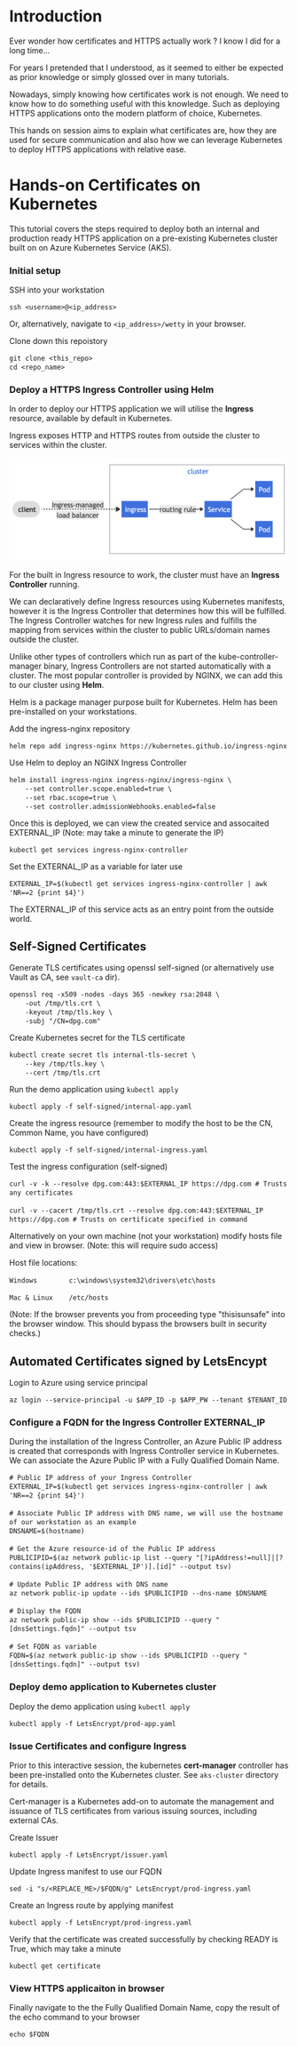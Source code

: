# Introduction 
Ever wonder how certificates and HTTPS actually work ? I know I did for a long time...

For years I pretended that I understood, as it seemed to either be expected as prior knowledge or simply glossed over in many tutorials.

Nowadays, simply knowing how certificates work is not enough. We need to know how to do something useful with this knowledge. Such as deploying HTTPS applications onto the modern platform of choice, Kubernetes.

This hands on session aims to explain what certificates are, how they are used for secure communication and also how we can leverage Kubernetes to deploy HTTPS applications with relative ease. 

# Hands-on Certificates on Kubernetes
This tutorial covers the steps required to deploy both an internal and production ready HTTPS application on a pre-existing Kubernetes cluster built on on Azure Kubernetes Service (AKS).

### Initial setup
SSH into your workstation

    ssh <username>@<ip_address>

Or, alternatively, navigate to `<ip_address>/wetty` in your browser.

Clone down this repoistory

    git clone <this_repo>
    cd <repo_name>

### Deploy a HTTPS Ingress Controller using Helm
In order to deploy our HTTPS application we will utilise the **Ingress** resource, available by default in Kubernetes. 

Ingress exposes HTTP and HTTPS routes from outside the cluster to services within the cluster.

![alt text](assets/simple_ingress_k8s.png "Simple Ingress Example Kubernetes")

For the built in Ingress resource to work, the cluster must have an **Ingress Controller** running. 

We can declaratively define Ingress resources using Kubernetes manifests, however it is the Ingress Controller that determines how this will be fulfilled. The Ingress Controller watches for new Ingress rules and fulfills the mapping from services within the cluster to public URLs/domain names outside the cluster.

Unlike other types of controllers which run as part of the kube-controller-manager binary, Ingress Controllers are not started automatically with a cluster. The most popular controller is provided by NGINX, we can add this to our cluster using **Helm**.

Helm is a package manager purpose built for Kubernetes. Helm has been pre-installed on your workstations.

Add the ingress-nginx repository
    
    helm repo add ingress-nginx https://kubernetes.github.io/ingress-nginx

Use Helm to deploy an NGINX Ingress Controller
    
    helm install ingress-nginx ingress-nginx/ingress-nginx \
        --set controller.scope.enabled=true \
        --set rbac.scope=true \
        --set controller.admissionWebhooks.enabled=false 

Once this is deployed, we can view the created service and assocaited EXTERNAL_IP (Note: may take a minute to generate the IP)

    kubectl get services ingress-nginx-controller

Set the EXTERNAL_IP as a variable for later use

    EXTERNAL_IP=$(kubectl get services ingress-nginx-controller | awk 'NR==2 {print $4}')

The EXTERNAL_IP of this service acts as an entry point from the outside world.<!--  Using Ingress rules we can route requests to services within the cluster.     -->

## Self-Signed Certificates 

Generate TLS certificates using openssl self-signed (or alternatively use Vault as CA, see `vault-ca` dir).

    openssl req -x509 -nodes -days 365 -newkey rsa:2048 \
        -out /tmp/tls.crt \
        -keyout /tmp/tls.key \
        -subj "/CN=dpg.com"

Create Kubernetes secret for the TLS certificate

    kubectl create secret tls internal-tls-secret \
        --key /tmp/tls.key \
        --cert /tmp/tls.crt

Run the demo application using `kubectl apply`

    kubectl apply -f self-signed/internal-app.yaml

Create the ingress resource (remember to modify the host to be the CN, Common Name, you have configured)

    kubectl apply -f self-signed/internal-ingress.yaml

Test the ingress configuration (self-signed)

    curl -v -k --resolve dpg.com:443:$EXTERNAL_IP https://dpg.com # Trusts any certificates

    curl -v --cacert /tmp/tls.crt --resolve dpg.com:443:$EXTERNAL_IP https://dpg.com # Trusts on certificate specified in command

Alternatively on your own machine (not your workstation) modify hosts file and view in browser. (Note: this will require sudo access)

Host file locations:

`Windows        c:\windows\system32\drivers\etc\hosts`

`Mac & Linux    /etc/hosts`
 

(Note: If the browser prevents you from proceeding type "thisisunsafe" into the browser window. This should bypass the browsers built in security checks.)


## Automated Certificates signed by LetsEncypt

Login to Azure using service principal 

    az login --service-principal -u $APP_ID -p $APP_PW --tenant $TENANT_ID

### Configure a FQDN for the Ingress Controller EXTERNAL_IP

During the installation of the Ingress Controller, an Azure Public IP address is created that corresponds with Ingress Controller service in Kubernetes. We can associate the Azure Public IP with a Fully Qualified Domain Name.

    # Public IP address of your Ingress Controller
    EXTERNAL_IP=$(kubectl get services ingress-nginx-controller | awk 'NR==2 {print $4}')

    # Associate Public IP address with DNS name, we will use the hostname of our workstation as an example
    DNSNAME=$(hostname)

    # Get the Azure resource-id of the Public IP address
    PUBLICIPID=$(az network public-ip list --query "[?ipAddress!=null]|[?contains(ipAddress, '$EXTERNAL_IP')].[id]" --output tsv)

    # Update Public IP address with DNS name
    az network public-ip update --ids $PUBLICIPID --dns-name $DNSNAME

    # Display the FQDN
    az network public-ip show --ids $PUBLICIPID --query "[dnsSettings.fqdn]" --output tsv

    # Set FQDN as variable
    FQDN=$(az network public-ip show --ids $PUBLICIPID --query "[dnsSettings.fqdn]" --output tsv)

### Deploy demo application to Kubernetes cluster
Deploy the demo application using `kubectl apply`

    kubectl apply -f LetsEncrypt/prod-app.yaml

### Issue Certificates and configure Ingress
Prior to this interactive session, the kubernetes **cert-manager** controller has been pre-installed onto the Kubernetes cluster. See `aks-cluster` directory for details.

Cert-manager is a Kubernetes add-on to automate the management and issuance of TLS certificates from various issuing sources, including external CAs.

Create Issuer

    kubectl apply -f LetsEncrypt/issuer.yaml

Update Ingress manifest to use our FQDN

    sed -i "s/<REPLACE_ME>/$FQDN/g" LetsEncrypt/prod-ingress.yaml

Create an Ingress route by applying manifest 

    kubectl apply -f LetsEncrypt/prod-ingress.yaml 

Verify that the certificate was created successfully by checking READY is True, which may take a minute

    kubectl get certificate

### View HTTPS applicaiton in browser
Finally navigate to the the Fully Qualified Domain Name, copy the result of the echo command to your browser

    echo $FQDN 
